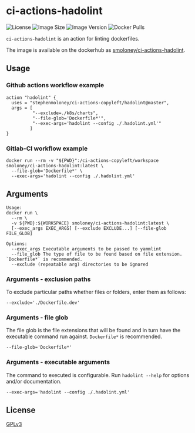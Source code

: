 # ci-actions-hadolint
![License](https://img.shields.io/github/license/stephenmoloney/ci-actions-copyleft.svg?style=flat-square)
![Image Size](https://images.microbadger.com/badges/image/smoloney/ci-actions-hadolint.svg)
![Image Version](https://images.microbadger.com/badges/version/smoloney/ci-actions-hadolint.svg)
![Docker Pulls](https://img.shields.io/docker/pulls/smoloney/ci-actions-hadolint.svg?style=flat)

`ci-actions-hadolint` is an action for linting dockerfiles.

The image is available on the dockerhub as 
[smoloney/ci-actions-hadolint](https://hub.docker.com/r/smoloney/ci-actions-hadolint).

## Usage

### Github actions workflow example

```text
action "hadolint" {
  uses = "stephenmoloney/ci-actions-copyleft/hadolint@master",
  args = [
          "--exclude=./k8s/charts",
          "--file-glob='Dockerfile*'",
          "--exec-args='hadolint --config ./.hadolint.yml'"
         ]
}
```


### Gitlab-CI workflow example

```shell
docker run --rm -v "${PWD}":/ci-actions-copyleft/workspace smoloney/ci-actions-hadolint:latest \
  --file-glob='Dockerfile*' \
  --exec-args='hadolint --config ./.hadolint.yml'
```

## Arguments

```text
Usage:
docker run \
  --rm \
  -v ${PWD}:${WORKSPACE} smoloney/ci-actions-hadolint:latest \
  [--exec_args EXEC_ARGS] [--exclude EXCLUDE...] [--file-glob FILE_GLOB]

Options:
  --exec_args Executable arguments to be passed to yammlint
  --file_glob The type of file to be found based on file extension. `Dockerfile*` is recommended.
  --exclude (repeatable arg) directories to be ignored
```

### Arguments - exclusion paths

To exclude particular paths whether files or folders, enter them as follows:

```shell
--exclude='./Dockerfile.dev'
```

### Arguments - file glob

The file glob is the file extensions that will be found and in turn have 
the executable command run against. `Dockerfile*` is recommended.

```shell
--file-glob='Dockerfile*'
```

### Arguments - executable arguments

The command to executed is configurable. Run `hadolint --help` for 
options and/or documentation.

```shell
--exec-args='hadolint --config ./.hadolint.yml'
```

## License

[GPLv3](../LICENSE.txt)
